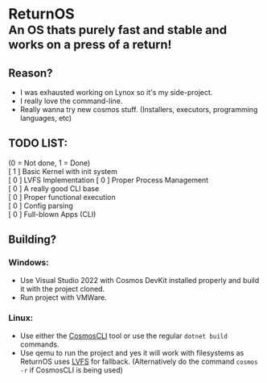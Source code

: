 # ReturnOS<br><sup>An OS thats purely fast and stable and works on a press of a return!</sup>

## Reason?
- I was exhausted working on Lynox so it's my side-project.
- I really love the command-line.
- Really wanna try new cosmos stuff. (Installers, executors, programming languages, etc)

## TODO LIST:
(0 = Not done, 1 = Done)<br>
[ 1 ] Basic Kernel with init system<br>
[ 0 ] LVFS Implementation
[ 0 ] Proper Process Management<br>
[ 0 ] A really good CLI base<br>
[ 0 ] Proper functional execution<br>
[ 0 ] Config parsing<br>
[ 0 ] Full-blown Apps (CLI)<br>

## Building?
### Windows:
- Use Visual Studio 2022 with Cosmos DevKit installed properly and build it with the project cloned.
- Run project with VMWare.

### Linux:
- Use either the [CosmosCLI](https://github.com/PratyushKing/cosmosCLI) tool or use the regular `dotnet build` commands.
- Use qemu to run the project and yes it will work with filesystems as ReturnOS uses [LVFS](Docs/LVFS%20Implementation.md) for fallback. (Alternatively do the command `cosmos -r` if CosmosCLI is being used)